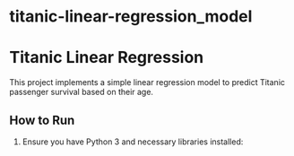 # titanic-linear-regression_model

# Titanic Linear Regression

This project implements a simple linear regression model to predict Titanic passenger survival based on their age.

## How to Run

1. Ensure you have Python 3 and necessary libraries installed:
